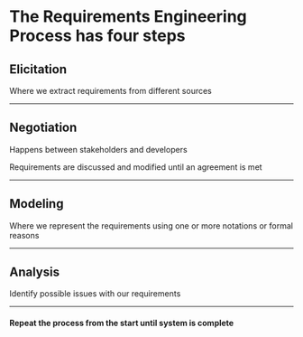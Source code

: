 # The Requirements Engineering Process has four steps

## Elicitation

Where we extract requirements from different sources

***

## Negotiation

Happens between stakeholders and developers

Requirements are discussed and modified until an agreement is met

***

## Modeling

Where we represent the requirements using one or more notations or formal reasons

***

## Analysis

Identify possible issues with our requirements

***

#### Repeat the process from the start until system is complete
